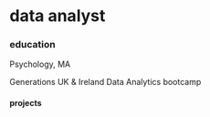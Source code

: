 # data analyst

### education
Psychology, MA

Generations UK & Ireland  Data Analytics bootcamp

#### projects 

